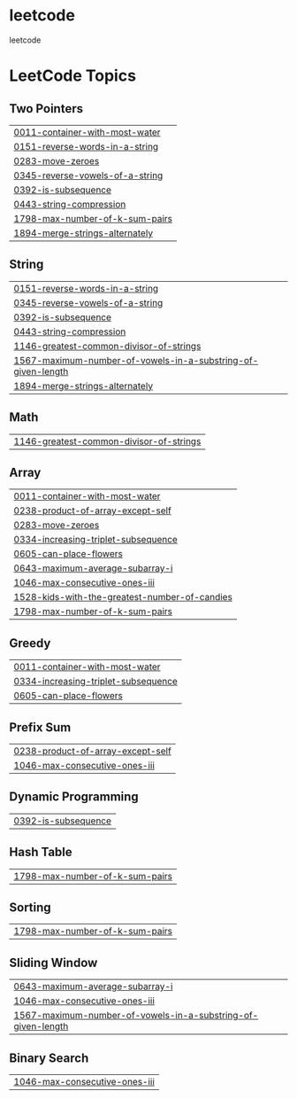 # leetcode
leetcode

<!---LeetCode Topics Start-->
# LeetCode Topics
## Two Pointers
|  |
| ------- |
| [0011-container-with-most-water](https://github.com/surihwang/leetcode/tree/master/0011-container-with-most-water) |
| [0151-reverse-words-in-a-string](https://github.com/surihwang/leetcode/tree/master/0151-reverse-words-in-a-string) |
| [0283-move-zeroes](https://github.com/surihwang/leetcode/tree/master/0283-move-zeroes) |
| [0345-reverse-vowels-of-a-string](https://github.com/surihwang/leetcode/tree/master/0345-reverse-vowels-of-a-string) |
| [0392-is-subsequence](https://github.com/surihwang/leetcode/tree/master/0392-is-subsequence) |
| [0443-string-compression](https://github.com/surihwang/leetcode/tree/master/0443-string-compression) |
| [1798-max-number-of-k-sum-pairs](https://github.com/surihwang/leetcode/tree/master/1798-max-number-of-k-sum-pairs) |
| [1894-merge-strings-alternately](https://github.com/surihwang/leetcode/tree/master/1894-merge-strings-alternately) |
## String
|  |
| ------- |
| [0151-reverse-words-in-a-string](https://github.com/surihwang/leetcode/tree/master/0151-reverse-words-in-a-string) |
| [0345-reverse-vowels-of-a-string](https://github.com/surihwang/leetcode/tree/master/0345-reverse-vowels-of-a-string) |
| [0392-is-subsequence](https://github.com/surihwang/leetcode/tree/master/0392-is-subsequence) |
| [0443-string-compression](https://github.com/surihwang/leetcode/tree/master/0443-string-compression) |
| [1146-greatest-common-divisor-of-strings](https://github.com/surihwang/leetcode/tree/master/1146-greatest-common-divisor-of-strings) |
| [1567-maximum-number-of-vowels-in-a-substring-of-given-length](https://github.com/surihwang/leetcode/tree/master/1567-maximum-number-of-vowels-in-a-substring-of-given-length) |
| [1894-merge-strings-alternately](https://github.com/surihwang/leetcode/tree/master/1894-merge-strings-alternately) |
## Math
|  |
| ------- |
| [1146-greatest-common-divisor-of-strings](https://github.com/surihwang/leetcode/tree/master/1146-greatest-common-divisor-of-strings) |
## Array
|  |
| ------- |
| [0011-container-with-most-water](https://github.com/surihwang/leetcode/tree/master/0011-container-with-most-water) |
| [0238-product-of-array-except-self](https://github.com/surihwang/leetcode/tree/master/0238-product-of-array-except-self) |
| [0283-move-zeroes](https://github.com/surihwang/leetcode/tree/master/0283-move-zeroes) |
| [0334-increasing-triplet-subsequence](https://github.com/surihwang/leetcode/tree/master/0334-increasing-triplet-subsequence) |
| [0605-can-place-flowers](https://github.com/surihwang/leetcode/tree/master/0605-can-place-flowers) |
| [0643-maximum-average-subarray-i](https://github.com/surihwang/leetcode/tree/master/0643-maximum-average-subarray-i) |
| [1046-max-consecutive-ones-iii](https://github.com/surihwang/leetcode/tree/master/1046-max-consecutive-ones-iii) |
| [1528-kids-with-the-greatest-number-of-candies](https://github.com/surihwang/leetcode/tree/master/1528-kids-with-the-greatest-number-of-candies) |
| [1798-max-number-of-k-sum-pairs](https://github.com/surihwang/leetcode/tree/master/1798-max-number-of-k-sum-pairs) |
## Greedy
|  |
| ------- |
| [0011-container-with-most-water](https://github.com/surihwang/leetcode/tree/master/0011-container-with-most-water) |
| [0334-increasing-triplet-subsequence](https://github.com/surihwang/leetcode/tree/master/0334-increasing-triplet-subsequence) |
| [0605-can-place-flowers](https://github.com/surihwang/leetcode/tree/master/0605-can-place-flowers) |
## Prefix Sum
|  |
| ------- |
| [0238-product-of-array-except-self](https://github.com/surihwang/leetcode/tree/master/0238-product-of-array-except-self) |
| [1046-max-consecutive-ones-iii](https://github.com/surihwang/leetcode/tree/master/1046-max-consecutive-ones-iii) |
## Dynamic Programming
|  |
| ------- |
| [0392-is-subsequence](https://github.com/surihwang/leetcode/tree/master/0392-is-subsequence) |
## Hash Table
|  |
| ------- |
| [1798-max-number-of-k-sum-pairs](https://github.com/surihwang/leetcode/tree/master/1798-max-number-of-k-sum-pairs) |
## Sorting
|  |
| ------- |
| [1798-max-number-of-k-sum-pairs](https://github.com/surihwang/leetcode/tree/master/1798-max-number-of-k-sum-pairs) |
## Sliding Window
|  |
| ------- |
| [0643-maximum-average-subarray-i](https://github.com/surihwang/leetcode/tree/master/0643-maximum-average-subarray-i) |
| [1046-max-consecutive-ones-iii](https://github.com/surihwang/leetcode/tree/master/1046-max-consecutive-ones-iii) |
| [1567-maximum-number-of-vowels-in-a-substring-of-given-length](https://github.com/surihwang/leetcode/tree/master/1567-maximum-number-of-vowels-in-a-substring-of-given-length) |
## Binary Search
|  |
| ------- |
| [1046-max-consecutive-ones-iii](https://github.com/surihwang/leetcode/tree/master/1046-max-consecutive-ones-iii) |
<!---LeetCode Topics End-->